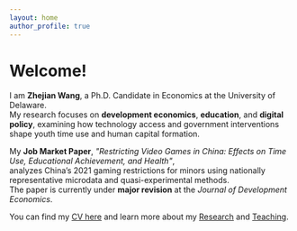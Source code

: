 ```yaml
---
layout: home
author_profile: true
---
```


# Welcome!

I am **Zhejian Wang**, a Ph.D. Candidate in Economics at the University of Delaware.  
My research focuses on **development economics**, **education**, and **digital policy**, 
examining how technology access and government interventions shape youth time use and human capital formation.

My **Job Market Paper**, *"Restricting Video Games in China: Effects on Time Use, Educational Achievement, and Health"*,  
analyzes China’s 2021 gaming restrictions for minors using nationally representative microdata and quasi-experimental methods.  
The paper is currently under **major revision** at the *Journal of Development Economics*.

You can find my [CV here](files/CV_Zhejian_Wang.pdf) and learn more about my [Research](/research/) and [Teaching](/teaching/).

